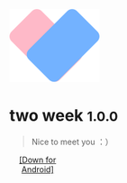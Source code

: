 
![logo](_media/icon.png)

# two  week <small>1.0.0</small>

> Nice to meet you ：）


<a  style="display:block;width:100px;height:40px;bacoground:'green';text-align:center" href="http://www.w3school.com.cn/i/w3school_logo_white.gif" download="w3logo">[Down for  Android]</a>